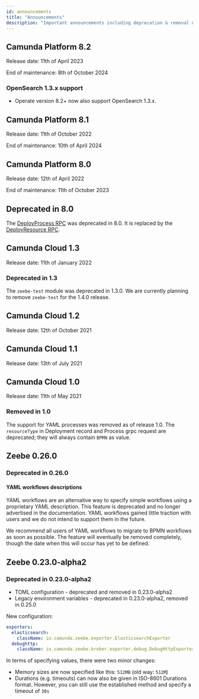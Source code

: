 ```yaml
---
id: announcements
title: "Announcements"
description: "Important announcements including deprecation & removal notices"
---
```


## Camunda Platform 8.2

Release date: 11th of April 2023

End of maintenance: 8th of October 2024

### OpenSearch 1.3.x support

- Operate version 8.2+ now also support OpenSearch 1.3.x.

## Camunda Platform 8.1

Release date: 11th of October 2022

End of maintenance: 10th of April 2024

## Camunda Platform 8.0

Release date: 12th of April 2022

End of maintenance: 11th of October 2023

## Deprecated in 8.0

The [DeployProcess RPC](/apis-tools/grpc.md#deployprocess-rpc) was deprecated in 8.0.
It is replaced by the [DeployResource RPC](/apis-tools/grpc.md#deployresource-rpc).

## Camunda Cloud 1.3

Release date: 11th of January 2022

### Deprecated in 1.3

The `zeebe-test` module was deprecated in 1.3.0. We are currently planning to remove `zeebe-test` for the 1.4.0 release.

## Camunda Cloud 1.2

Release date: 12th of October 2021

## Camunda Cloud 1.1

Release date: 13th of July 2021

## Camunda Cloud 1.0

Release date: 11th of May 2021

### Removed in 1.0

The support for YAML processes was removed as of release 1.0. The `resourceType` in Deployment record and Process grpc request are deprecated; they will always contain `BPMN` as value.

## Zeebe 0.26.0

### Deprecated in 0.26.0

#### YAML workflows descriptions

YAML workflows are an alternative way to specify simple workflows using a proprietary YAML description. This feature is deprecated and no longer advertised in the documentation. YAML workflows gained little traction with users and we do not intend to support them in the future.

We recommend all users of YAML workflows to migrate to BPMN workflows as soon as possible. The feature will eventually be removed completely, though the date when this will occur has yet to be defined.

## Zeebe 0.23.0-alpha2

### Deprecated in 0.23.0-alpha2

- TOML configuration - deprecated and removed in 0.23.0-alpha2
- Legacy environment variables - deprecated in 0.23.0-alpha2, removed in 0.25.0

New configuration:

```yaml
exporters:
  elasticsearch:
    className: io.camunda.zeebe.exporter.ElasticsearchExporter
  debughttp:
    className: io.camunda.zeebe.broker.exporter.debug.DebugHttpExporter
```

In terms of specifying values, there were two minor changes:

- Memory sizes are now specified like this: `512MB` (old way: `512M`)
- Durations (e.g. timeouts) can now also be given in ISO-8601 Durations format. However, you can still use the established method and specify a timeout of `30s`
